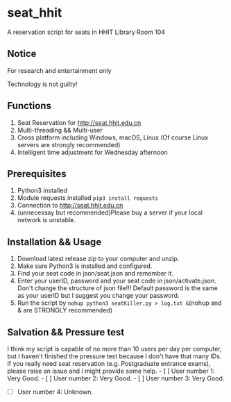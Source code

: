 # seat_hhit

A reservation script for seats in HHIT Library Room 104

## Notice 
For research and entertainment only

Technology is not guilty!

## Functions
1. Seat Reservation for http://seat.hhit.edu.cn
2. Multi-threading && Multi-user
3. Cross platform including Windows, macOS, Linux (Of course Linux servers are strongly recommended)
4. Intelligent time adjustment for Wednesday afternoon

## Prerequisites
1. Python3 installed
2. Module requests installed
```pip3 install requests```
3. Connection to http://seat.hhit.edu.cn
4. (unnecessay but recommended)Please buy a server if your local network is unstable.

## Installation && Usage
1. Download latest release zip to your computer and unzip.
2. Make sure Python3 is installed and configured. 
3. Find your seat code in json/seat.json and remember it.
4. Enter your userID, password and your seat code in json/activate.json. Don't change the structure of json file!!! Default password is the same as your userID but I suggest you change your password.
5. Run the script by ```nohup python3 seatKiller.py > log.txt &```(nohup and & are STRONGLY recommended)

## Salvation && Pressure test
I think my script is capable of no more than 10 users per day per computer, but I haven't finished the pressure test because I don't have that many IDs.
If you really need seat reservation (e.g. Postgraduate entrance exams), please raise an issue and I might provide some help. 
\- [ ] User number 1: Very Good.
\- [ ] User number 2: Very Good.
\- [ ] User number 3: Very Good.
- [ ] User number 4: Unknown.
